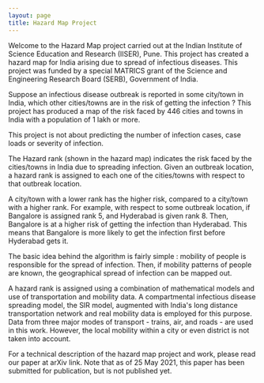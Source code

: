 ```yaml
---
layout: page
title: Hazard Map Project
---
```


Welcome to the Hazard Map project carried out at the Indian Institute of Science Education and Research (IISER), Pune. This project has created a hazard map for India arising due to spread of infectious diseases. This project was funded by a special MATRICS grant of the Science and Engineering Research Board (SERB), Government of India.

Suppose an infectious disease outbreak is reported in some city/town in India, which other cities/towns are in the risk of getting the infection ? This project has produced a map of the risk faced by 446 cities and towns in India with a population of 1 lakh or more.

This project is not about predicting the number of infection cases, case loads or severity of infection.

The Hazard rank (shown in the hazard map) indicates the risk faced by the cities/towns in India due to spreading infection. Given an outbreak location, a hazard rank is assigned to each one of the cities/towns with respect to that outbreak location.

A city/town with a lower rank has the higher risk, compared to a city/town with a higher rank. For example, with respect to some outbreak location, if Bangalore is assigned rank 5, and Hyderabad is given rank 8. Then, Bangalore is at a higher risk of getting the infection than Hyderabad. This means that Bangalore is more likely to get the infection first before Hyderabad gets it.

The basic idea behind the algorithm is fairly simple : mobility of people is responsible for the spread of infection. Then, if mobility patterns of people are known, the geographical spread of infection can be mapped out.

A hazard rank is assigned using a combination of mathematical models and use of transportation and mobility data. A compartmental infectious disease spreading model, the SIR model, augmented with India's long distance transportation network and real mobility data is employed for this purpose. Data from three major modes of transport - trains, air, and roads - are used in this work. However, the local mobility within a city or even district is not taken into account.

For a technical description of the hazard map project and work, please read our paper at arXiv link. Note that as of 25 May 2021, this paper has been submitted for publication, but is not published yet.
